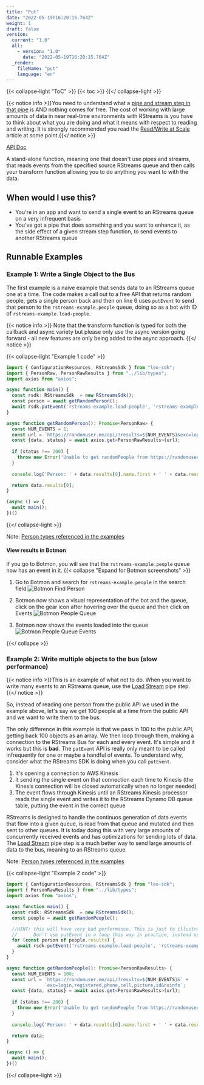 ```yaml
---
title: "Put"
date: "2022-05-19T16:20:15.764Z"
weight: 1
draft: false
version:
  current: "1.0"
  all:
    - version: "1.0"
      date: "2022-05-19T16:20:15.764Z"
  _render:
    fileName: "put"
    language: "en"
---
```


{{< collapse-light "ToC" >}}
{{< toc  >}}
{{</ collapse-light >}}

{{< notice info >}}You need to understand what a [pipe and stream step in that pipe](../../streams-primer) is AND 
nothing comes for free.  The cost of working with large amounts of data in near real-time environments
with RStreams is you have to think about what you are doing and what it means with respect to
reading and writing.  It is strongly recommended you read the [Read/Write at Scale](../../read-write-scale) 
article at some point.{{</ notice >}}

[API Doc](https://leoplatform.github.io/Nodejs/classes/index.RStreamsSdk.html#putEvent)

A stand-alone function, meaning one that doesn't use pipes and streams, that reads events from the specified source RStreams
queue and then calls your transform function allowing you to do anything you want to with the data.

## When would I use this?
* You're in an app and want to send a single event to an RStreams queue on a very infrequent basis
* You've got a pipe that does something and you want to enhance it, as the side effect of a given
  stream step function, to send events to another RStreams queue

## Runnable Examples

### Example 1: Write a Single Object to the Bus

The first example is a naive example that sends data to an RStreams queue one at a time.  The code makes a call out to a free
API that returns random people, gets a single person back and then on line 6 uses `putEvent` to send that person to the 
`rstreams-example.people` queue, doing so as a bot with ID of `rstreams-example.load-people`.

{{< notice info >}}
Note that the transform function is typed for both the callback
and async variety but please only use the async version going forward - all new features
are only being added to the async approach.
{{</ notice >}}

{{< collapse-light "Example 1 code" >}}
```typescript {linenos=inline,anchorlinenos=true,lineanchors=putex1}
import { ConfigurationResources, RStreamsSdk } from "leo-sdk";
import { PersonRaw, PersonRawResults } from "../lib/types";
import axios from "axios";

async function main() {
  const rsdk: RStreamsSdk  = new RStreamsSdk();
  const person = await getRandomPerson();
  await rsdk.putEvent('rstreams-example.load-people', 'rstreams-example.people', person);
}

async function getRandomPerson(): Promise<PersonRaw> {
  const NUM_EVENTS = 1;
  const url = `https://randomuser.me/api/?results=${NUM_EVENTS}&exc=login,registered,phone,cell,picture,id&noinfo`;
  const {data, status} = await axios.get<PersonRawResults>(url);
  
  if (status !== 200) {
    throw new Error('Unable to get randomPeople from https://randomuser.me API: ' + status);
  }
  
  console.log('Person: ' + data.results[0].name.first + ' ' + data.results[0].name.last);

  return data.results[0];
}

(async () => {
  await main();
})()
```
{{</ collapse-light >}}

Note: [Person types referenced in the examples](../../#person-types-referenced-in-the-examples)

#### View results in Botmon
If you go to Botmon, you will see that the `rstreams-example.people` queue now has an event in it.
{{< collapse "Expand for Botmon screenshots" >}}

1. Go to Botmon and search for `rstreams-example.people` in the search field
![Botmon Find Person](../../../images/botmon-find-person-queue.png  "40%" )

1. Botmon now shows a visual representation of the bot and the queue, click on the gear icon after hovering over the queue and then click on Events
![Botmon People Queue](../../../images/rstreams-example-people-queue1.png "30%" )

1. Botmon now shows the events loaded into the queue
![Botmon People Queue Events](../../../images/botmon-example-person-queue1.png "70%" )

{{</ collapse >}}

### Example 2: Write multiple objects to the bus (slow performance)
{{< notice info >}}This is an example of what not to do.  When you want to write many events to an RStreams queue, use
the  [Load Stream](../../sink-streams/load) pipe step.{{</ notice >}}

So, instead of reading one person from the public API we used in the example above, let's say we get 100 people at a time
from the public API and we want to write them to the bus.

The only difference in this example is that we pass in 100 to the public API, getting back 100 objects as
an array.  We then loop through them, making a connection to the RStreams Bus for each and every event.
It's simple and it works but this is **bad**.  The `putEvent` API is really only meant to be called infrequently for one or maybe a
handful of events.  To understand why, consider what the RStreams SDK is doing when you call `putEvent`.

1. It's opening a connection to AWS Kinesis
1. It sending the single event on that connection each time to Kinesis (the Kinesis connection will be closed automatically when no longer needed)
1. The event flows through Kinesis until an RStreams Kinesis processor reads the single event and writes it to
the RStreams Dynamo DB queue table, putting the event in the correct queue

RStreams is designed to handle the continuos generation of data events that flow into a given queue, is read from
that queue and mutated and then sent to other queues.  It is today doing this with very large amounts of 
concurrently received events and has optimizations for sending lots of data.
The [Load Stream](../../sink-streams/load) pipe step is a much better way to send large amounts of data
to the bus, meaning to an RStreams queue.

Note: [Person types referenced in the examples](../../#person-types-referenced-in-the-examples)

{{< collapse-light "Example 2 code" >}}
```typescript {linenos=inline,anchorlinenos=true,lineanchors=enrichex2}
import { ConfigurationResources, RStreamsSdk } from "leo-sdk";
import { PersonRawResults } from "../lib/types";
import axios from "axios";

async function main() {
  const rsdk: RStreamsSdk  = new RStreamsSdk();
  const people = await getRandomPeople();

  //HINT: this will have very bad performance. This is just to illustrate a point.
  //      Don't use putEvent in a loop this way in practice, instead use sdk.load!
  for (const person of people.results) {
    await rsdk.putEvent('rstreams-example.load-people', 'rstreams-example.people', person);
  }
}

async function getRandomPeople(): Promise<PersonRawResults> {
  const NUM_EVENTS = 100;
  const url = `https://randomuser.me/api/?results=${NUM_EVENTS}&` + 
              `exc=login,registered,phone,cell,picture,id&noinfo`;
  const {data, status} = await axios.get<PersonRawResults>(url);
  
  if (status !== 200) {
    throw new Error('Unable to get randomPeople from https://randomuser.me API: ' + status);
  }
  
  console.log('Person: ' + data.results[0].name.first + ' ' + data.results[0].name.last);

  return data;
}

(async () => {
  await main();
})()
```
{{</ collapse-light >}}